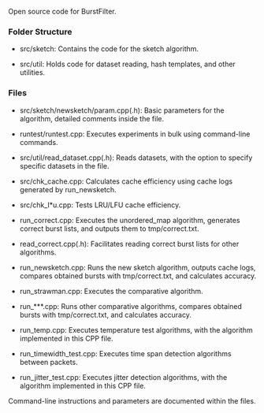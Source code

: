 Open source code for BurstFilter.

### Folder Structure

- src/sketch: Contains the code for the sketch algorithm.

- src/util: Holds code for dataset reading, hash templates, and other utilities.

### Files

- src/sketch/newsketch/param.cpp(.h): Basic parameters for the algorithm, detailed comments inside the file.

- runtest/runtest.cpp: Executes experiments in bulk using command-line commands.

- src/util/read_dataset.cpp(.h): Reads datasets, with the option to specify specific datasets in the file.

- src/chk_cache.cpp: Calculates cache efficiency using cache logs generated by run_newsketch.

- src/chk_l*u.cpp: Tests LRU/LFU cache efficiency.

- run_correct.cpp: Executes the unordered_map algorithm, generates correct burst lists, and outputs them to tmp/correct.txt.

- read_correct.cpp(.h): Facilitates reading correct burst lists for other algorithms.

- run_newsketch.cpp: Runs the new sketch algorithm, outputs cache logs, compares obtained bursts with tmp/correct.txt, and calculates accuracy.

- run_strawman.cpp: Executes the comparative algorithm.

- run_***.cpp: Runs other comparative algorithms, compares obtained bursts with tmp/correct.txt, and calculates accuracy.

- run_temp.cpp: Executes temperature test algorithms, with the algorithm implemented in this CPP file.

- run_timewidth_test.cpp: Executes time span detection algorithms between packets.

- run_jitter_test.cpp: Executes jitter detection algorithms, with the algorithm implemented in this CPP file.

Command-line instructions and parameters are documented within the files.
